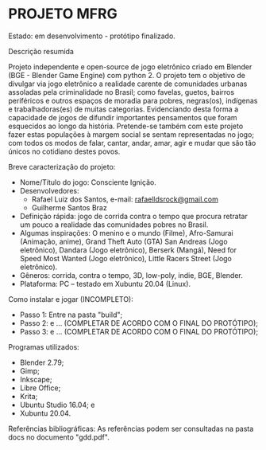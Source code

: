 # PROJETO MFRG


Estado: em desenvolvimento - protótipo finalizado.


Descrição resumida


Projeto independente e open-source de jogo eletrônico criado em Blender (BGE - Blender Game Engine) 
com python 2.
O projeto tem o objetivo de divulgar via jogo eletrônico a realidade carente de comunidades urbanas 
assoladas pela criminalidade no Brasil; como favelas, guetos, bairros periféricos e outros espaços 
de moradia para pobres, negras(os), indígenas e trabalhadoras(es) de muitas categorias. Evidenciando 
desta forma a capacidade de jogos de difundir importantes pensamentos que foram esquecidos ao longo 
da história.
Pretende-se também com este projeto fazer estas populações à margem social se sentam representadas 
no jogo; com todos os modos de falar, cantar, andar, amar, agir e mudar que são tão únicos no 
cotidiano destes povos.


Breve caracterização do projeto:
- Nome/Título do jogo: Consciente Ignição.
- Desenvolvedores:
	- Rafael Luiz dos Santos, e-mail: rafaelldsrock@gmail.com
    - Guilherme Santos Braz
- Definição rápida: jogo de corrida contra o tempo que procura retratar um pouco a realidade 
das comunidades pobres no Brasil.
- Algumas inspirações: O menino e o mundo (Filme), Afro-Samurai (Animação, anime), 
Grand Theft Auto (GTA) San Andreas (Jogo eletrônico), Dandara (Jogo eletrônico), Berserk (Mangá), 
Need for Speed Most Wanted (Jogo eletrônico), Little Racers Street (Jogo eletrônico).
- Gêneros: corrida, contra o tempo, 3D, low-poly, indie, BGE, Blender.
- Plataforma: PC – testado em Xubuntu 20.04 (Linux).


Como instalar e jogar (INCOMPLETO):
- Passo 1: Entre na pasta "build";
- Passo 2: e ... (COMPLETAR DE ACORDO COM O FINAL DO PROTÓTIPO);
- Passo 3: e ... (COMPLETAR DE ACORDO COM O FINAL DO PROTÓTIPO);


Programas utilizados:
- Blender 2.79;
- Gimp;
- Inkscape;
- Libre Office;
- Krita;
- Ubuntu Studio 16.04; e
- Xubuntu 20.04.


Referências bibliográficas:
As referências podem ser consultadas na pasta docs no documento "gdd.pdf".


